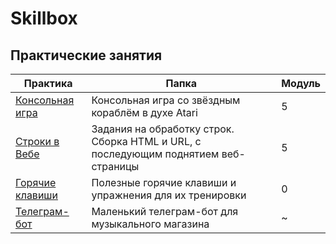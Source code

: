 # Skillbox
## Практические занятия

| Практика                                               | Папка                                                                               | Модуль |
|--------------------------------------------------------|-------------------------------------------------------------------------------------|--------|
| [Консольная игра](practice_starship_game)    | Консольная игра со звёздным кораблём в духе Atari                                   | 5      |
| [Строки в Вебе](practice_strings_in_web)     | Задания на обработку строк. Сборка HTML и URL, с последующим поднятием веб-страницы | 5      |
| [Горячие клавиши](practice_pycharm_hot_keys) | Полезные горячие клавиши и упражнения для их тренировки                             | 0      |
| [Телеграм-бот](practice_telebot)             | Маленький телеграм-бот для музыкального магазина                                    | ~      |    
